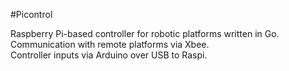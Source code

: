 #Picontrol

Raspberry Pi-based controller for robotic platforms written in Go.   
Communication with remote platforms via Xbee.   
Controller inputs via Arduino over USB to Raspi.   
